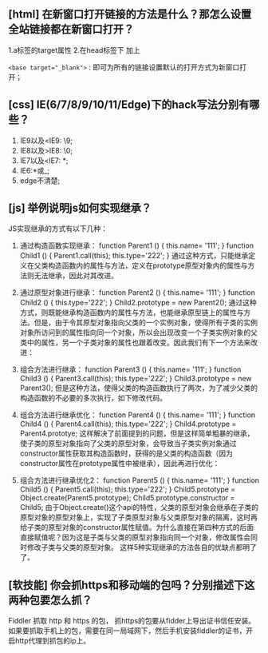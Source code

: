## [html] 在新窗口打开链接的方法是什么？那怎么设置全站链接都在新窗口打开？

1.a标签的target属性
2.在head标签下 加上

`<base target="_blank">` : 即可为所有的链接设置默认的打开方式为新窗口打开；

## [css] IE(6/7/8/9/10/11/Edge)下的hack写法分别有哪些？

1. IE9以及<IE9: \9;
2. IE8以及>IE8: \0;
3. IE7以及<IE7: *;
4. IE6:*或_;
5. edge不清楚;

## [js] 举例说明js如何实现继承？

JS实现继承的方式有以下几种：

1. 通过构造函数实现继承：
function Parent1 () {
  this.name= '111';
}
function Child1 () {
  Parent1.call(this);
  this.type='222';
} 
通过这种方式，只能继承定义在父类构造函数内的属性与方法，定义在prototype原型对象内的属性与方法则无法继承，因此对其改进。

2. 通过原型对象进行继承：
function Parent2 () {
  this.name= '111';
}
function Child2 () {
  this.type='222';
} 
Child2.prototype = new Parent2();
通过这种方式，则既能继承构造函数内的属性与方法，也能继承原型链上的属性与方法。但是，由于令其原型对象指向父类的一个实例对象，使得所有子类的实例对象所访问到的属性指向同一个对象，所以会出现改变一个子类实例对象的父类中的属性，另一个子类对象的属性也跟着改变。因此我们有下一个方法来改进：

3. 组合方法进行继承：
function Parent3 () {
  this.name= '111';
}
function Child3 () {
  Parent3.call(this);
  this.type='222';
} 
Child3.prototype = new Parent3();
但是这种方法，使得父类的构造函数执行了两次，为了减少父类的构造函数的不必要的多次执行，如下修改代码。

4. 组合方法进行继承优化：
function Parent4 () {
  this.name= '111';
}
function Child4 () {
  Parent4.call(this);
  this.type='222';
} 
Child4.prototype = Parent4.prototye;
这样解决了前面提到的问题，但是这样简单粗暴的继承，使子类的原型对象指向了父类的原型对象，会导致当子类实例对象通过constructor属性获取其构造函数时，获得的是父类的构造函数（因为constructor属性在prototype属性中被继承），因此再进行优化：

5. 组合方法进行继承优化2：
function Parent5 () {
  this.name= '111';
}
function Child5 () {
  Parent5.call(this);
  this.type='222';
} 
Child5.prototype = Object.create(Parent5.prototype);
Child5.prototype.constructor = Child5;
由于Object.create()这个api的特性，父类的原型对象会继承在子类的原型对象的原型对象上，实现了子类原型对象与父类原型对象的隔离，这时再给子类的原型对象的constructor属性赋值。为什么直接在第四种方式的后面直接赋值呢？因为这是子类与父类的原型对象指向同一个对象，修改属性会同时修改子类与父类的原型对象。
这样5种实现继承的方法各自的优缺点都明了了。

## [软技能] 你会抓https和移动端的包吗？分别描述下这两种包要怎么抓？

Fiddler 抓取 http 和 https 的包， 抓https的包要从fidder上导出证书信任安装。如果要抓取手机上的包，需要在同一局域网下，然后手机安装fiddler的证书，开启http代理到抓包的ip上。
